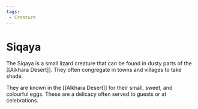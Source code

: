```yaml
---
tags:
 - Creature
---
```


# Siqaya

The Siqaya is a small lizard creature that can be found in dusty parts of the [[Alkhara Desert]]. They often congregate in towns and villages to take shade.

They are known in the [[Alkhara Desert]] for their small, sweet, and colourful eggs. These are a delicacy often served to guests or at celebrations.